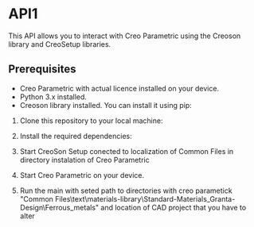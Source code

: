# API1

This API allows you to interact with Creo Parametric using the Creoson library and CreoSetup libraries.

## Prerequisites

- Creo Parametric with actual licence installed on your device.
- Python 3.x installed.
- Creoson library installed. You can install it using pip:

1. Clone this repository to your local machine:
   
2. Install the required dependencies:

3. Start CreoSon Setup conected to localization of Common Files in directory instalation of Creo Parametric
 
4. Start Creo Parametric on your device.

5. Run the main with seted path to directories with creo parametick "Common Files\\text\materials-library\Standard-Materials_Granta-Design\Ferrous_metals"  and location of CAD project that you have to alter


